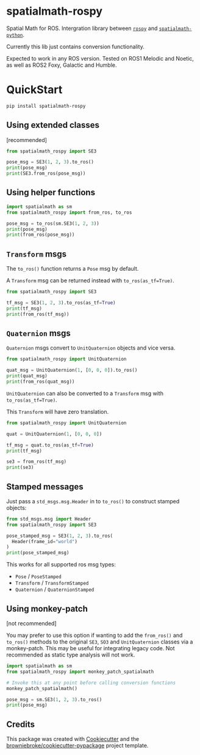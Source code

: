 # spatialmath-rospy

<!-- TODO: set up all the services needed for these badges -->
<!-- <p align="center">
  <a href="https://github.com/CallumJHays/spatialmath-rospy/actions?query=workflow%3ACI">
    <img src="https://img.shields.io/github/workflow/status/CallumJHays/spatialmath-rospy/CI/main?label=CI&logo=github&style=flat-square" alt="CI Status" >
  </a>
  <a href="https://mathpad.readthedocs.io">
    <img src="https://img.shields.io/readthedocs/mathpad.svg?logo=read-the-docs&logoColor=fff&style=flat-square" alt="Documentation Status">
  </a>
  <a href="https://codecov.io/gh/CallumJHays/spatialmath-rospy">
    <img src="https://img.shields.io/codecov/c/github/CallumJHays/spatialmath-rospy.svg?logo=codecov&logoColor=fff&style=flat-square" alt="Test coverage percentage">
  </a>
</p>
<p align="center">
  <a href="https://pypi.org/project/spatialmath-rospy/">
    <img src="https://img.shields.io/pypi/v/spatialmath-rospy.svg?logo=python&logoColor=fff&style=flat-square" alt="PyPI Version">
  </a>
  <img src="https://img.shields.io/pypi/pyversions/spatialmath-rospy.svg?style=flat-square&logo=python&amp;logoColor=fff" alt="Supported Python versions">
  <img src="https://img.shields.io/pypi/l/spatialmath-rospy.svg?style=flat-square" alt="License">
</p> -->

Spatial Math for ROS.
Intergration library between [`rospy`](http://wiki.ros.org/rospy) and [`spatialmath-python`](https://pypi.org/project/spatialmath-python/).

Currently this lib just contains conversion functionality.

Expected to work in any ROS version.
Tested on ROS1 Melodic and Noetic, as well as ROS2 Foxy, Galactic and Humble.

# QuickStart

```bash
pip install spatialmath-rospy
```

## Using extended classes
[recommended]

```python
from spatialmath_rospy import SE3

pose_msg = SE3(1, 2, 3).to_ros()
print(pose_msg)
print(SE3.from_ros(pose_msg))
```


## Using helper functions

```python
import spatialmath as sm
from spatialmath_rospy import from_ros, to_ros

pose_msg = to_ros(sm.SE3(1, 2, 3))
print(pose_msg)
print(from_ros(pose_msg))
```


## `Transform` msgs

The `to_ros()` function returns a `Pose` msg by default.

A `Transform` msg can be returned instead with `to_ros(as_tf=True)`.

```python
from spatialmath_rospy import SE3

tf_msg = SE3(1, 2, 3).to_ros(as_tf=True)
print(tf_msg)
print(from_ros(tf_msg))
```

## `Quaternion` msgs

`Quaternion` msgs convert to `UnitQuaternion` objects and vice versa.

```python
from spatialmath_rospy import UnitQuaternion

quat_msg = UnitQuaternion(1, [0, 0, 0]).to_ros()
print(quat_msg)
print(from_ros(quat_msg))
```

`UnitQuaternion` can also be converted to a `Transform` msg with `to_ros(as_tf=True)`.

This `Transform` will have zero translation.

```python
from spatialmath_rospy import UnitQuaternion

quat = UnitQuaternion(1, [0, 0, 0])

tf_msg = quat.to_ros(as_tf=True)
print(tf_msg)

se3 = from_ros(tf_msg)
print(se3)
```

## Stamped messages
Just pass a `std_msgs.msg.Header` in to `to_ros()` to construct stamped objects:

```python
from std_msgs.msg import Header
from spatialmath_rospy import SE3

pose_stamped_msg = SE3(1, 2, 3).to_ros(
  Header(frame_id="world")
)
print(pose_stamped_msg)
```

This works for all supported ros msg types:
- `Pose` / `PoseStamped`
- `Transform` / `TransformStamped`
- `Quaternion` / `QuaternionStamped`

## Using monkey-patch
[not recommended]

You may prefer to use this option if wanting to add the `from_ros()` and `to_ros()` methods to the original `SE3`, `SO3` and `UnitQuaternion` classes via a monkey-patch. This may be useful for integrating legacy code. Not recommended as static type analysis will not work.

```python
import spatialmath as sm
from spatialmath_rospy import monkey_patch_spatialmath

# Invoke this at any point before calling conversion functions
monkey_patch_spatialmath()

pose_msg = sm.SE3(1, 2, 3).to_ros()
print(pose_msg)
```
<!-- Check out more examples in the [Examples directory](examples/) -->

<!-- ## Contributors ✨

Thanks goes to these wonderful people ([emoji key](https://allcontributors.org/docs/en/emoji-key)): -->

<!-- ALL-CONTRIBUTORS-LIST:START - Do not remove or modify this section -->
<!-- prettier-ignore-start -->
<!-- markdownlint-disable -->
<!-- markdownlint-enable -->
<!-- prettier-ignore-end -->

<!-- ALL-CONTRIBUTORS-LIST:END -->

<!-- This project follows the [all-contributors](https://github.com/all-contributors/all-contributors) specification. Contributions of any kind welcome! -->

## Credits

This package was created with
[Cookiecutter](https://github.com/audreyr/cookiecutter) and the
[browniebroke/cookiecutter-pypackage](https://github.com/browniebroke/cookiecutter-pypackage)
project template.
